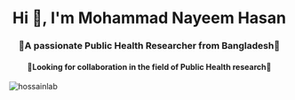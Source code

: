 <h1 align="center">Hi 👋, I'm Mohammad Nayeem Hasan</h1>
<h3 align="center">📖A passionate Public Health Researcher from Bangladesh📖</h3>
<h4 align="center">🤝Looking for collaboration in the field of Public Health research🤝</h4>

<p align="left"> <img src="https://komarev.com/ghpvc/?username=smnhasan&color=dc143c" alt="hossainlab" /> </p>
